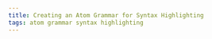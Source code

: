 ```yaml
---
title: Creating an Atom Grammar for Syntax Highlighting
tags: atom grammar syntax highlighting
---
```


